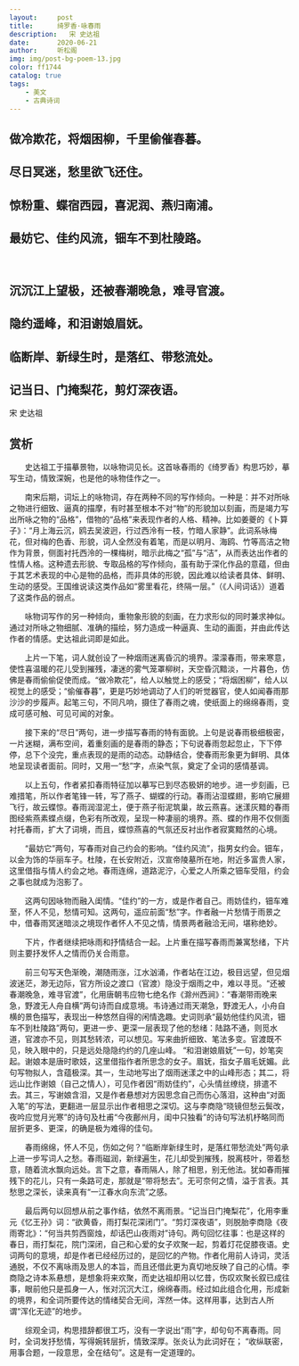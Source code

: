 ```yaml
---
layout:     post
title:      绮罗香·咏春雨
description:   宋 史达祖
date:       2020-06-21
author:     听松阁
img: img/post-bg-poem-13.jpg
color: ff1744
catalog: true
tags:
    - 美文
    - 古典诗词
---
```


## 做冷欺花，将烟困柳，千里偷催春暮。
## 尽日冥迷，愁里欲飞还住。
## 惊粉重、蝶宿西园，喜泥润、燕归南浦。
## 最妨它、佳约风流，钿车不到杜陵路。 
&nbsp;
## 沉沉江上望极，还被春潮晚急，难寻官渡。
## 隐约遥峰，和泪谢娘眉妩。
## 临断岸、新绿生时，是落红、带愁流处。
## 记当日、门掩梨花，剪灯深夜语。

宋 史达祖

## 赏析

　　史达祖工于描摹景物，以咏物词见长。这首咏春雨的《绮罗香》构思巧妙，摹写生动，情致深婉，也是他的咏物佳作之一。

　　南宋后期，词坛上的咏物词，存在两种不同的写作倾向。一种是：并不对所咏之物进行细致、逼真的描摩，有时甚至根本不对“物”的形貌加以刻画，而是竭力写出所咏之物的“品格”，借物的“品格”来表现作者的人格、精神。比如姜夔的《卜算子》：“月上海云沉，鸥去吴波迥，行过西泠有一枝，竹暗人家静”。此词系咏梅花，但对梅的色香、形貌，词人全然没有着笔，而是以明月、海鸥、竹等高洁之物作为背景，侧面衬托西泠的一棵梅树，暗示此梅之“孤”与“洁”，从而表达出作者的性情人格。这种遗去形貌、专取品格的写作倾向，虽有助于深化作品的意蕴，但由于其艺术表现的中心是物的品格，而非具体的形貌，因此难以给读者具体、鲜明、生动的感受。王国维说读这类作品如“雾里看花，终隔一层。”（《人间词话》）道着了这类作品的弱点。

　　咏物词写作的另一种倾向，重物象形貌的刻画，在力求形似的同时兼求神似。通过对所咏之物细腻、准确的描绘，努力造成一种逼真、生动的画面，并由此传达作者的情感。史达祖此词即是如此。

　　上片一下笔，词人就创设了一种烟雨迷离昏沉的境界。濛濛春雨，带来寒意，使性喜温暖的花儿受到摧残，凄迷的雾气笼罩柳树，天空昏沉黯淡，一片暮色，仿佛是春雨偷偷促使而成。“做冷欺花”，给人以触觉上的感受；“将烟困柳”，给人以视觉上的感受；“偷催春暮”，更是巧妙地调动了人们的听觉器官，使人如闻春雨那沙沙的步履声。起笔三句，不同凡响，摄住了春雨之魂，使纸面上的绵绵春雨，变成可感可触、可见可闻的对象。

　　接下来的“尽日”两句，进一步描写春雨的特有面貌。上句是说春雨极细极密，一片迷糊，满布空间，着重刻画的是春雨的静态；下句说春雨忽起忽止，下下停停，总下个没完，重点表现的是雨的动态。动静结合，使春雨形象更为鲜明、具体地呈现读者面前。同时，又用一“愁”字，点染气氛，奠定了全词的感情基调。

　　以上五句，作者紧扣春雨特征加以摹写已到尽态极妍的地步。进一步刻画，已难措笔，所以作者笔锋一转，写了燕子、蝴蝶的行动。春雨沾湿蝶翅，影响它展翅飞行，故云蝶惊。春雨润湿泥土，便于燕子衔泥筑巢，故云燕喜。迷漾灰黯的春雨图经紫燕素蝶点缀，色彩有所改观，呈现一种凄丽的境界。燕、蝶的作用不仅侧面衬托春雨，扩大了词境，而且，蝶惊燕喜的气氛还反衬出作者寂寞黯然的心境。

　　“最妨它”两句，写春雨对自己约会的影响。“佳约风流”，指男女约会。钿车，以金为饰的华丽车子。杜陵，在长安附近，汉宣帝陵墓所在地，附近多富贵人家，这里借指与情人约会之地。春雨连绵，道路泥泞，心爱之人所乘之钿车受阻，约会之事也就成为泡影了。

　　这两句因咏物而融入闺情。“佳约”的一方，或是作者自己。雨妨佳约，钿车难至，怀人不见，愁情可知。这两句，遥应前面“愁”字。作者融一片愁情于雨景之中，借春雨冥迷暗淡之境现作者怀人不见之情，情景两者融洽无间，堪称绝妙。

　　下片，作者继续把咏雨和抒情结合一起。上片重在描写春雨而兼寓愁绪，下片则主要抒发怀人之情而仍关合雨意。

　　前三句写天色渐晚，潮随雨涨，江水汹涌，作者站在江边，极目远望，但见烟波迷茫，渺无边际，官方所设之渡口（官渡）隐没于烟雨之中，难以寻觅。“还被春潮晚急，难寻官渡”，化用唐朝韦应物七绝名作《滁州西涧》：“春潮带雨晚来急，野渡无人舟自横”两句诗而自成意境。韦诗通过雨天潮急，野渡无人，小舟自横的景色描写，表现出一种悠然自得的闲情逸趣。史词则承“最妨他佳约风流，钿车不到杜陵路”两句，更进一步、更深一层表现了他的愁绪：陆路不通，则觅水道，官渡亦不见，则其愁转浓，可以想见。写来曲折细致、笔法多变。官渡既不见，映入眼中的，只是远处隐隐约约的几座山峰。 “和泪谢娘眉妩”一句，妙笔突起。谢娘本是唐时歌妓，这里借指作者所思念的女子。眉妩，指女子眉毛妩媚。此句写物拟人，含蕴极深。其一，生动地写出了烟雨迷漾之中的山峰形态；其二，将远山比作谢娘（自己之情人），可见作者因“雨妨佳约”，心头情丝缭绕，排遣不去。其三，写谢娘含泪，又是作者悬想对方因思念自己而伤心落泪，这种由“对面入笔”的写法，更翻进一层显示出作者相思之深切。这与李商隐“晓镜但愁云鬓改，夜吟应觉月光寒”的诗句及杜甫“今夜鄜州月，闺中只独看”的诗句写法机杼略同而层折更多、更深，的确是极为难得的佳句。

　　春雨绵绵，怀人不见，伤如之何？“临断岸新绿生时，是落红带愁流处”两句承上进一步写词人之愁。春雨磁润，新绿遍生，花儿却受到摧残，脱离枝叶，带着愁意，随着流水飘向远处。言下之意，春雨隔人，除了相思，别无他法。犹如春雨摧残下的花儿，只有一条路可走，那就是“带将愁去”。无可奈何之情，溢于言表。其愁思之深长，读来真有“一江春水向东流”之感。

　　最后两句以回想从前之事作结，依然不离雨景。“记当日门掩梨花”，化用李重元《忆王孙》词：“欲黄昏，雨打梨花深闭门”。“剪灯深夜语”，则脱胎李商隐《夜雨寄北》：“何当共剪西窗烛，却话巴山夜雨对”诗句。两句回忆往事：也是这样的春日，雨打梨花，院门深闭，自己和心爱的女子欢聚一起，剪着灯花促膝夜语。史词两句的意境，却是作者已经经历过的，是回忆的产物。作者化用前人诗词，灵活通脱，不仅不离咏雨及思人的本旨，而且还借此更为真切地反映了自己的心情。李商隐之诗本系悬想，是想象将来欢聚，而史达祖却用以忆昔，伤叹欢聚长叙已成往事，眼前他只是孤身一人，怅对沉沉大江，绵绵春雨。经过如此组合化用，形成新的境界，和全词所要传达的情绪契合无间，浑然一体。这样用事，达到古人所谓“浑化无迹”的地步。

　　综观全词，构思措辞都很工巧，没有一字说出“雨”字，却句句不离春雨。同时，全词发抒愁情，写得婉转层折，情致深厚。张炎认为此词好在； “收纵联密，用事合题，一段意思，全在结句”。这是有一定道理的。
